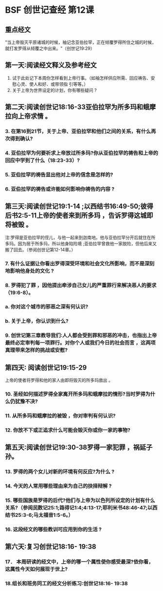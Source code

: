 # BSF 创世记查经 第12课
## 重点经文
"当上帝毁灭平原诸城的时候，袖记念亚伯拉罕，正在倾覆罗得所住之城的时候，就打发罗得从倾覆之中出来。"（创世记19∶29）
## 第一天∶阅读经文释义及参考经文
1. 试于此处记下本周你怎样看到上帝行事。（如袖怎样供应所需、回应祷告、安慰心灵、使人和好、或带领指
引等等。）
2. 关于上帝为世界设定的计划，你有哪些疑问 ?
## 第二天∶阅读创世记18∶16-33亚伯拉罕为所多玛和蛾摩拉向上帝求情 。
### 3. 在第16到21节，关于上帝、亚伯拉罕和他们之间的关系，有什么再次得到确认?

### 4. 亚伯拉罕为何要祈求上帝放过所多玛?你从亚伯拉罕的祷告和上帝的回应中学到了什么（18∶23-33）?

### 5. 亚伯拉罕的祷告显出他对上帝的信念是怎样的?

### 6. 亚伯拉罕的祷告或许能如何影响你祷告的内容 ?

## 第三天∶阅读创世记19∶1-14 ;以西结书16∶49-50;彼得后书2∶5-11上帝的使者来到所多玛 ，告诉罗得这城即将被毁 。
注∶罗得是亚伯拉罕的侄儿，与他一起来到迦南地。他与亚伯拉罕分开后就住在所多玛。因为居于所多玛，所以他身陷险境 ;亚伯拉罕曾救他一家脱险，但他后来又搬了回去。（参阅创世记第12-14章。） 
### 7. 有什么证据让你看出罗得深受环境和社会文化所影响，而不是深刻地影响他身处的文化 ?

### 8. 罗得犯了罪 ，因他提出牵涉自己女儿的严重罪行来解决恶人的要求（19∶6-8）。

### a. 你对这个城市的邪恶之深有何认识?

### b. 关于上帝，你认识到什么?

### 9. 创世记第三章教导我们∶人人都会受到罪和邪恶的冲击，也指出上帝最终必定审判每一项罪行。对你个人或我们今日的社会而言 ，这两项真理带来怎样的挑战或安慰?
## 第四天∶ 阅读创世记19∶15-29
上帝的使者将罗得和他的家人由即将毁灭的所多玛救出 。
### 10. 圣经如何描述罗得全家离开所多玛和蛾摩拉的情形?当时罗得为什么仍犹豫不决?

### 11. 从所多玛和蛾摩拉的被毁 ，你对审判有何认识?

### 12. 你放不下或正追求什么可能会毁灭你或你一家的事物?

## 第五天∶阅读创世记19∶30-38罗得一家犯罪 ，祸延子孙。
### 13. 罗得的两个女儿对新的环境有何反应?为什么 ?

### 14. 今天的人常用哪些理由来为自己的抉择辩解 ?

### 15. 哪些国族是罗得的后代?他们与上帝为以色列所设定的计划有什么关系?（参阅民数记25∶1;路得记1∶4;4∶13-17;耶利米书48∶46-47;以西结书25∶3-6;马太福音1∶5-6。）

### 16. 这段经文的哪些教训可应用到你的生活 ?

## 第六天∶复习创世记18∶16- 19∶38
### 17． 本周研读的经文中，上帝的哪一个属性使你感受最深?依你看，这属性今天如何展现于世上?
### 18.组长和班务同工的经文分析练习∶创世记18∶16- 19∶38

